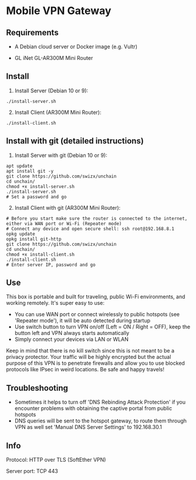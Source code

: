 # Mobile VPN Gateway

## Requirements

- A Debian cloud server or Docker image (e.g. Vultr)

- GL iNet GL-AR300M Mini Router

## Install

1. Install Server (Debian 10 or 9):
```
./install-server.sh
```
2. Install Client (AR300M Mini Router):
```
./install-client.sh
```

## Install with git (detailed instructions)

1. Install Server with git (Debian 10 or 9):

```
apt update
apt install git -y
git clone https://github.com/swizx/unchain
cd unchain/
chmod +x install-server.sh
./install-server.sh
# Set a password and go
```

2. Install Client with git (AR300M Mini Router):

```
# Before you start make sure the router is connected to the internet, either via WAN port or Wi-Fi (Repeater mode)
# Connect any device and open secure shell: ssh root@192.168.8.1
opkg update
opkg install git-http
git clone https://github.com/swizx/unchain
cd unchain/
chmod +x install-client.sh
./install-client.sh
# Enter server IP, password and go
```

## Use

This box is portable and built for traveling, public Wi-Fi environments, and working remotely. It's super easy to use:

- You can use WAN port or connect wirelessly to public hotspots (see 'Repeater mode'), it will be auto detected during startup
- Use switch button to turn VPN on/off (Left = ON / Right = OFF), keep the button left and VPN always starts automatically
- Simply connect your devices via LAN or WLAN

Keep in mind that there is no kill switch since this is not meant to be a privacy protector. Your traffic will be highly encrypted but the actual purpose of this VPN is to penetrate firewalls and allow you to use blocked protocols like IPsec in weird locations. Be safe and happy travels!

## Troubleshooting

- Sometimes it helps to turn off 'DNS Rebinding Attack Protection' if you encounter problems with obtaining the captive portal from public hotspots
- DNS queries will be sent to the hotspot gateway, to route them through VPN as well set 'Manual DNS Server Settings' to 192.168.30.1

## Info

Protocol: HTTP over TLS (SoftEther VPN)

Server port: TCP 443
